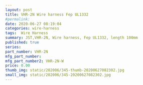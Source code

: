 ```yaml
---
layout: post
title: VHR-2N Wire harness Fep UL1332
#permalink: 
date: 2020-06-27 08:19:04
categories: wire-harness
tags:  Wire Harness
summary: JST,VHR-2N, Wire harness, Fep UL1332, length 100mm
published: true 
series: 
part_number: VHR-2N
mfg_part_number: 
mfg_part_number2: VHR-2N-W
price: 0.00
thumb_img: static/202006/345-thumb-20200627082302.jpg
small_img: static/202006/345-20200627082302.jpg
---
```



